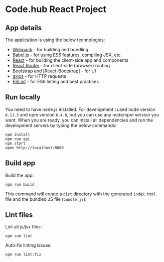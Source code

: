 # Code.hub React Project

## App details

The application is using the below technologies:

* [Webpack](https://webpack.github.io/) - for building and bundling
* [Babel.js](https://babeljs.io/) - for using ES6 features, compiling JSX, etc.
* [React](https://facebook.github.io/react/) - for building the client-side app and components
* [React Router](https://github.com/ReactTraining/react-router) - for client-side (browser) routing
* [Bootstrap](https://getbootstrap.com/) and [React-Bootstrap] - for UI
* [axios](https://github.com/axios/axios) - for HTTP requests
* [ESLint](http://eslint.org/) - for ES6 linting and best practices


## Run locally

You need to have node.js installed. For development I used node version `8.11.3` and npm version `6.4.0`, but you can use any node/npm version you want. When you are ready, you can install all dependencies and run the development servers by typing the below commands:

```
npm install
npm run api
npm start
open http://localhost:8080
```


## Build app

Build the app:

```
npm run build
```

This command will create a `dist` directory with the generated `index.html` file and the bundled JS file (`bundle.js`).


## Lint files

Lint all js/jsx files:

```
npm run lint
```

Auto-fix linting issues:

```
npm run lint:fix
```